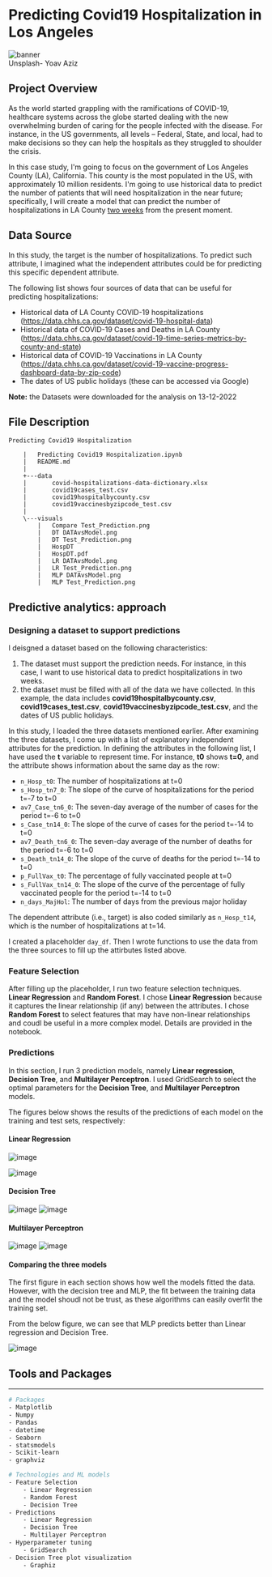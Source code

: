 # Predicting Covid19 Hospitalization in Los Angeles


<img class="center" alt="banner" src="https://images.unsplash.com/photo-1623701197215-3fe8e52f618e?ixlib=rb-4.0.3&ixid=MnwxMjA3fDB8MHxzZWFyY2h8OHx8Y292aWR8ZW58MHx8MHx8&auto=format&fit=crop&w=500&q=60">
<figcaption class="" data-selectable-paragraph="">Unsplash- Yoav Aziz</figcaption>

## Project Overview

As the world started grappling with the ramifications of COVID-19, healthcare systems across the globe started dealing with the new overwhelming burden of caring for the people infected with the disease. For instance, in the US governments, all levels – Federal, State, and local, had to make decisions so they can help the hospitals as they struggled to shoulder the crisis. 

In this case study, I'm going to focus on the government of Los Angeles County (LA), California. This county is the most populated in the US, with approximately 10 million residents. I'm going to use historical data to predict the number of patients that will need hospitalization in the near future; specifically, I will create a model that can predict the number of hospitalizations in LA County <u>two weeks</u> from the present moment.

## Data Source

In this study, the target is the number of hospitalizations. To predict such attribute, I imagined what the independent attributes could be for predicting this specific dependent attribute.

The following list shows four sources of data that can be useful for predicting hospitalizations: 
* Historical data of LA County COVID-19 hospitalizations (https://data.chhs.ca.gov/dataset/covid-19-hospital-data) 
* Historical data of COVID-19 Cases and Deaths in LA County (https://data.chhs.ca.gov/dataset/covid-19-time-series-metrics-by-county-and-state) 
* Historical data of COVID-19 Vaccinations in LA County (https://data.chhs.ca.gov/dataset/covid-19-vaccine-progress-dashboard-data-by-zip-code) 
* The dates of US public holidays (these can be accessed via Google)

**Note:** the Datasets were downloaded for the analysis on 13-12-2022 

## File Description

~~~~~
Predicting Covid19 Hospitalization

    |   Predicting Covid19 Hospitalization.ipynb
    |   README.md
    |          
    +---data
    |       covid-hospitalizations-data-dictionary.xlsx
    |       covid19cases_test.csv
    |       covid19hospitalbycounty.csv
    |       covid19vaccinesbyzipcode_test.csv
    |       
    \---visuals
        |   Compare Test_Prediction.png
        |   DT DATAvsModel.png
        |   DT Test_Prediction.png
        |   HospDT
        |   HospDT.pdf
        |   LR DATAvsModel.png
        |   LR Test_Prediction.png
        |   MLP DATAvsModel.png
        |   MLP Test_Prediction.png
~~~~~


## Predictive analytics: approach

### Designing a dataset to support predictions

I deisgned a dataset based on the following characteristics:
1. The dataset must support the prediction needs. For instance, in this case, I want to use historical data to predict hospitalizations in two weeks. 
2. the dataset must be filled with all of the data we have collected. In this example, the data includes **covid19hospitalbycounty.csv**, **covid19cases_test.csv**, **covid19vaccinesbyzipcode_test.csv**, and the dates of US public holidays.

In this study, I loaded the three datasets mentioned earlier.  After examining the three datasets, I come up with a list of explanatory independent attributes for the prediction. In defining the attributes in the following list, I have used the **t** variable to represent time. For instance, **t0** shows **t=0**, and the attribute shows information about the same day as the row:

* `n_Hosp_t0`: The number of hospitalizations at t=0
* `s_Hosp_tn7_0`: The slope of the curve of hospitalizations for the period t=-7 to t=0 
* `av7_Case_tn6_0`: The seven-day average of the number of cases for the period t=-6 to t=0 
* `s_Case_tn14_0`: The slope of the curve of cases for the period t=-14 to t=0 
* `av7_Death_tn6_0`: The seven-day average of the number of deaths for the period t=-6 to t=0 
* `s_Death_tn14_0`: The slope of the curve of deaths for the period t=-14 to t=0 
* `p_FullVax_t0`: The percentage of fully vaccinated people at t=0 
* `s_FullVax_tn14_0`: The slope of the curve of the percentage of fully vaccinated people for the period t=-14 to t=0
* `n_days_MajHol`: The number of days from the previous major holiday 

The dependent attribute (i.e., target) is also coded similarly as `n_Hosp_t14`, which is the number of hospitalizations at t=14.

I created a placeholder `day_df`. Then I wrote functions to use the data from the three sources to fill up the attirbutes listed above. 

### Feature Selection

After filling up the placeholder, I run two feature selection techniques. **Linear Regression** and **Random Forest**. I chose **Linear Regression** because it captures the linear relationship (if any) between the attributes. I chose **Random Forest** to select features that may have non-linear relationships and coudl be useful in a more complex model. Details are provided in the notebook.

### Predictions
In this section, I run 3 prediction models, namely **Linear regression**, **Decision Tree**, and **Multilayer Perceptron**. I used GridSearch to select the optimal parameters for the **Decision Tree**, and **Multilayer Perceptron** models.

The figures below shows the results of the predictions of each model on the training and test sets, respectively:

#### Linear Regression
![image](./visuals/LR%20DATAvsModel.png)

![image](./visuals/LR%20Test_Prediction.png)

#### Decision Tree

![image](./visuals/DT%20DATAvsModel.png)
![image](./visuals/DT%20Test_Prediction.png)

#### Multilayer Perceptron
![image](./visuals/MLP%20DATAvsModel.png)
![image](./visuals/MLP%20Test_Prediction.png)

#### Comparing the three models

The first figure in each section shows how well the models fitted the data. However, with the decision tree and MLP, the fit between the training data and the model shoudl not be trust, as these algorithms can easily overfit the training set.

From the below figure, we can see that MLP predicts better than Linear regression and Decision Tree.

![image](./visuals/Compare%20Test_Prediction.png)


## Tools and Packages
---
```sh
# Packages
- Matplotlib
- Numpy
- Pandas
- datetime
- Seaborn
- statsmodels
- Scikit-learn
- graphviz

# Technologies and ML models
- Feature Selection
    - Linear Regression
    - Random Forest
    - Decision Tree
- Predictions
    - Linear Regression
    - Decision Tree
    - Multilayer Perceptron
- Hyperparameter tuning
    - GridSearch
- Decision Tree plot visualization
    - Graphiz

```

